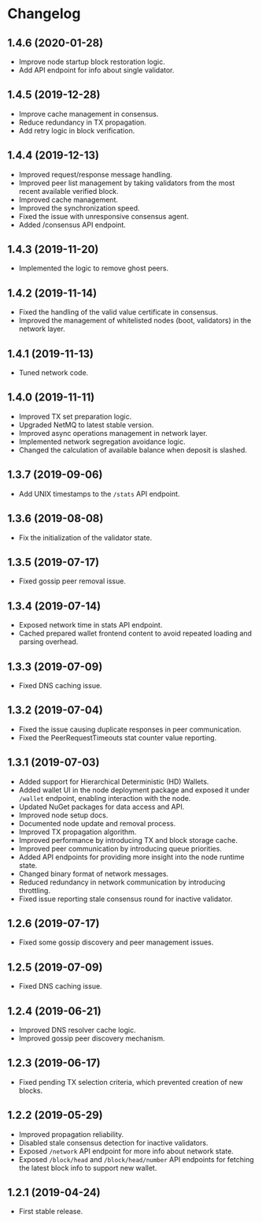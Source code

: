 # Changelog


## 1.4.6 (2020-01-28)

- Improve node startup block restoration logic.
- Add API endpoint for info about single validator.


## 1.4.5 (2019-12-28)

- Improve cache management in consensus.
- Reduce redundancy in TX propagation.
- Add retry logic in block verification.


## 1.4.4 (2019-12-13)

- Improved request/response message handling.
- Improved peer list management by taking validators from the most recent available verified block.
- Improved cache management.
- Improved the synchronization speed.
- Fixed the issue with unresponsive consensus agent.
- Added /consensus API endpoint.


## 1.4.3 (2019-11-20)

- Implemented the logic to remove ghost peers.


## 1.4.2 (2019-11-14)

- Fixed the handling of the valid value certificate in consensus.
- Improved the management of whitelisted nodes (boot, validators) in the network layer.


## 1.4.1 (2019-11-13)

- Tuned network code.


## 1.4.0 (2019-11-11)

- Improved TX set preparation logic.
- Upgraded NetMQ to latest stable version.
- Improved async operations management in network layer.
- Implemented network segregation avoidance logic.
- Changed the calculation of available balance when deposit is slashed.


## 1.3.7 (2019-09-06)

- Add UNIX timestamps to the `/stats` API endpoint.


## 1.3.6 (2019-08-08)

- Fix the initialization of the validator state.


## 1.3.5 (2019-07-17)

- Fixed gossip peer removal issue.


## 1.3.4 (2019-07-14)

- Exposed network time in stats API endpoint.
- Cached prepared wallet frontend content to avoid repeated loading and parsing overhead.


## 1.3.3 (2019-07-09)

- Fixed DNS caching issue.


## 1.3.2 (2019-07-04)

- Fixed the issue causing duplicate responses in peer communication.
- Fixed the PeerRequestTimeouts stat counter value reporting.


## 1.3.1 (2019-07-03)

- Added support for Hierarchical Deterministic (HD) Wallets.
- Added wallet UI in the node deployment package and exposed it under `/wallet` endpoint, enabling interaction with the node.
- Updated NuGet packages for data access and API.
- Improved node setup docs.
- Documented node update and removal process.
- Improved TX propagation algorithm.
- Improved performance by introducing TX and block storage cache.
- Improved peer communication by introducing queue priorities.
- Added API endpoints for providing more insight into the node runtime state.
- Changed binary format of network messages.
- Reduced redundancy in network communication by introducing throttling.
- Fixed issue reporting stale consensus round for inactive validator.


## 1.2.6 (2019-07-17)

- Fixed some gossip discovery and peer management issues.


## 1.2.5 (2019-07-09)

- Fixed DNS caching issue.


## 1.2.4 (2019-06-21)

- Improved DNS resolver cache logic.
- Improved gossip peer discovery mechanism.


## 1.2.3 (2019-06-17)

- Fixed pending TX selection criteria, which prevented creation of new blocks.


## 1.2.2 (2019-05-29)

- Improved propagation reliability.
- Disabled stale consensus detection for inactive validators.
- Exposed `/network` API endpoint for more info about network state.
- Exposed `/block/head` and `/block/head/number` API endpoints for fetching the latest block info to support new wallet.


## 1.2.1 (2019-04-24)

- First stable release.
